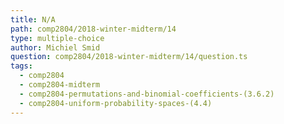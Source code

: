```yaml
---
title: N/A
path: comp2804/2018-winter-midterm/14
type: multiple-choice
author: Michiel Smid
question: comp2804/2018-winter-midterm/14/question.ts
tags:
  - comp2804
  - comp2804-midterm
  - comp2804-permutations-and-binomial-coefficients-(3.6.2)
  - comp2804-uniform-probability-spaces-(4.4)
---
```

